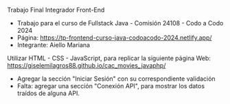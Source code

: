 Trabajo Final Integrador Front-End
- Trabajo para el curso de Fullstack Java - Comisión 24108 - Codo a Codo 2024
- Página: https://tp-frontend-curso-java-codoacodo-2024.netlify.app/
- Integrante: Aiello Mariana
  
Utilizar HTML - CSS - JavaScript, para replicar la siguiente página Web: https://giselemilagros88.github.io/cac_movies_javaphp/
- Agregar la sección "Iniciar Sesión" con su correspondiente validación
- Falta: agregar una sección "Conexión API", para mostrar los datos traídos de alguna API.
